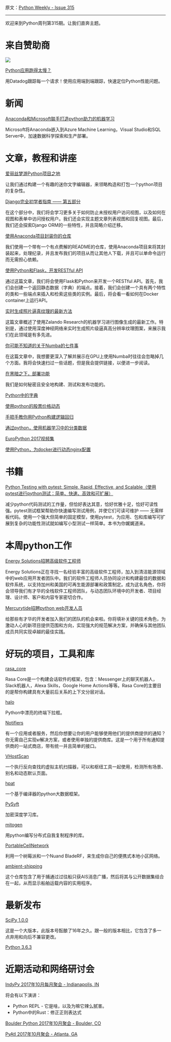 原文：[Python Weekly - Issue 315](http://eepurl.com/c53fhP)

---

欢迎来到Python周刊第315期。让我们直奔主题。

# 来自赞助商 

[![](https://gallery.mailchimp.com/e2e180baf855ac797ef407fc7/images/45a64cc4-8d9a-460d-85d2-38c82f745d31.png)](https://www.datadoghq.com/dg/apm/ts-python-performance/?utm_source=Advertisement&utm_medium=Advertisement&utm_campaign=PythonWeekly-Tshirt&utm_content=Python)

[Python应用跑得太慢？](https://www.datadoghq.com/dg/apm/ts-python-performance/?utm_source=Advertisement&utm_medium=Advertisement&utm_campaign=PythonWeekly-Tshirt&utm_content=Python)

用Datadog跟踪每一个请求！使用应用端到端跟踪，快速定位Python性能问题。

# 新闻 

[Anaconda和Microsoft联手打造python助力的机器学习](https://www.anaconda.com/blog/news/anaconda-and-microsoft-partner-to-deliver-python-powered-machine-learning/)

Microsoft将Anaconda嵌入到Azure Machine Learning，Visual Studio和SQL Server中，加速数据科学探索和生产部署。

# 文章，教程和讲座

[爱丽丝梦游Python项目之地](https://veekaybee.github.io/2017/09/26/python-packaging/)

让我们通过构建一个有趣的迷你文字编辑器，来领略构造和打包一个python项目的复杂性。

[Django完全初学者指南 —— 第五部分](https://simpleisbetterthancomplex.com/series/2017/10/02/a-complete-beginners-guide-to-django-part-5.html)

在这个部分中，我们将会学习更多关于如何防止未授权用户访问视图，以及如何在视图和表单中访问授权用户。我们还会实现主题文章列表视图和回复视图。最后，我们还会探索Django ORM的一些特性，并且简略介绍迁移。

[使用Anaconda项目封装你的仓库](https://blog.daftcode.pl/how-to-wrap-your-repo-with-anaconda-project-c7ee2259ec42)

我们使用一个带有一个有点费解的README的仓库，使用Anaconda项目来将其封装起来，处理纪录，并且发布我们的项目从而让其他人下载，并且可以单命令运行而无需担心依赖。

[使用Python和Flask，开发RESTful API](https://auth0.com/blog/developing-restful-apis-with-python-and-flask/)

通过这篇文章，我们将会使用Flask和Python来开发一个RESTful API。首先，我们会创建一个返回静态数据（字典）的端点。接着，我们会创建一个具有两个特性的类和一些端点来插入和检索这些类的实例。最后，将会看一看如何在Docker container上运行API。

[实时生成照片逼真纹理的最新方法](https://jobs.zalando.com/tech/blog/a-state-of-the-art-method-for-generating-photo-realistic-textures-in-real-time/index.html)

这篇文章概述了使用Zalando Research的机器学习进行图像生成的最新工作。特别是，通过使用深度神经网络来实时生成照片级逼真高分辨率纹理图案，来展示我们在此领域是有多先进。

[你可能不知道的关于Numba的七件事](https://devblogs.nvidia.com/parallelforall/seven-things-numba/)

在这篇文章中，我想要更深入了解并展示在GPU上使用Numba时往往会忽略掉几个方面。我将会快速扫过一些话题，但是我会提供链接，以便进一步阅读。

[在黑暗之下，部署功能](https://medium.com/build-smarter/deploying-features-under-cover-of-darkness-f112ce444bba)

我们是如何秘密且安全地构建、测试和发布功能的。

[Python中的字典](http://www.sharats.me/posts/the-python-dictionary/)

[使用python的股票价格动态](https://jtsulliv.github.io/stock-movement/)

[手把手教你用Python构建逻辑回归](https://medium.com/towards-data-science/building-a-logistic-regression-in-python-step-by-step-becd4d56c9c8)

[通过python，使用机器学习中的分类数据](https://blog.myyellowroad.com/using-categorical-data-in-machine-learning-with-python-from-dummy-variables-to-deep-category-66041f734512)

[EuroPython 2017视频集](https://www.youtube.com/watch?v=OCHrzW-R3QI&list=PL8uoeex94UhG9QAoRICebFpeKK2M0Herh)

[使用Python，为docker进行动态nginx配置](http://www.ameyalokare.com/docker/2017/09/27/nginx-dynamic-upstreams-docker.html)

# 书籍

[Python Testing with pytest: Simple, Rapid, Effective, and Scalable（使用pytest进行python测试：简单、快速、高效和可扩展）](http://amzn.to/2y0wAtG)

减少python代码测试的工作量，但恰好表达其意，恰好优雅十足，恰好可读性强。pytest测试框架帮助你快速编写测试用例，并使它们可读可维护 —— 无需样板代码。使用一个强大但简单的固定模型，使用pytest，为应用、包和库编写可扩展到复杂的功能性测试就如编写小型测试一样简单。本书为你娓娓道来。


# 本周python工作

[Energy Solutions招聘高级软件工程师](http://jobs.pythonweekly.com/jobs/senior-software-engineer-12/)

Energy Solutions正在寻找一名经验丰富的高级软件工程师，加入到清洁能源领域中的web应用开发者团队中。我们的软件工程师人员协同设计和构建最佳的数据和软件系统，以支持加州和美国的可再生能源部署和政策制定。成为这名角色，你将会领导我们有才华的全栈软件工程师团队，与动态团队环境中的开发者、项目经理、设计师、客户和内容专家密切合作。

[Mercurytide招聘python web开发人员](http://jobs.pythonweekly.com/jobs/python-web-developer-all-levels/)

给那些有才华的开发者加入我们的团队的机会来啦。你将填补关键的技术角色，为激动人心的新项目提供范围和方向，实现强大的规范解决方案，并确保与其他团队成员共同实现卓越的最佳实践。


# 好玩的项目，工具和库

[rasa_core](https://github.com/RasaHQ/rasa_core) 

Rasa Core是一个构建会话软件的框架，包含：Messenger上的聊天机器人，Slack机器人，Alexa Skills，Google Home Actions等等。Rasa Core的主要目的是帮你构建具有大量前后关系的上下文分层对话。

[halo](https://github.com/ManrajGrover/halo)

Python中漂亮的终端下拉框。

[Notifiers](https://github.com/liiight/notifiers)

有一个应用或者服务，然后你想要让你的用户能够使用他们的提供商提供的通知？你无需自己实现ש解决方案，或者使用单独的提供商库。这是一个用于所有通知提供商的一站式商店，带有统一并且简单的接口。

[VHostScan](https://github.com/codingo/VHostScan)

一个执行反向查找的虚拟主机扫描器，可以和枢纽工具一起使用，检测所有场景、别名和动态默认页面。

[hpat](https://github.com/IntelLabs/hpat)

一个基于编译器的python大数据框架。

[PySyft](https://github.com/OpenMined/PySyft)

加密深度学习库。

[mitogen](https://github.com/dw/mitogen)

用python编写分布式自我复制程序的库。

[PortableCellNetwork](https://github.com/MBRO95/PortableCellNetwork)

利用一个树莓派和一个Nuand BladeRF，来生成你自己的便携式本地小区网络。

[ambient-shipping](https://github.com/marcdacosta/ambient-shipping)

这个仓库包含了用于捕通过过往船只获AIS消息广播，然后将其与公开数据集结合在一起，从而显示船舶运载内容的实用程序。

# 最新发布

[SciPy 1.0.0](https://mail.python.org/pipermail/numpy-discussion/2017-September/077222.html)

这是一个大版本，此版本号酝酿了16年之久。跟一般的版本相比，它包含了多一点弃用和向后不兼容更改。

[Python 3.6.3](https://www.python.org/downloads/release/python-363/)

# 近期活动和网络研讨会 

[IndyPy 2017年10月每月聚会 - Indianapolis, IN](https://www.meetup.com/indypy/events/243245182/)

将会有以下演讲：

*   Python REPL - 它是啥，以及为嘛它辣么腻害。
*   Python中的Rust：修正正则表达式

[Boulder Python 2017年10月聚会 - Boulder, CO](https://www.meetup.com/BoulderPython/events/239106667/)

[PyAtl 2017年10月聚会 - Atlanta, GA](https://www.meetup.com/python-atlanta/events/238300281/)
